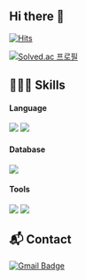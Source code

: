 ## Hi there 👋
[![Hits](https://hits.seeyoufarm.com/api/count/incr/badge.svg?url=https%3A%2F%2Fgithub.com%2Fvichye-1&count_bg=%2382E0E7&title_bg=%2314ABD3&icon=&icon_color=%23E7E7E7&title=hits&edge_flat=false)](https://hits.seeyoufarm.com)

[![Solved.ac
프로필](http://mazassumnida.wtf/api/v2/generate_badge?boj=purplecow7)](https://solved.ac/purplecow7)

## 🤸🏻‍♀️ Skills
#### Language
<div>
  <img src="https://img.shields.io/badge/Swift-F05138?style=flat-square&logo=Swift&logoColor=white"/>
  <img src="https://img.shields.io/badge/Python-3776AB?style=flat-square&logo=Python&logoColor=white"/>
</div>

#### Database
<div>
  <img src="https://img.shields.io/badge/mysql-4479A1?style=flat-square&logo=mysql&logoColor=white"> 
</div>

#### Tools
<div>
  <img src="https://img.shields.io/badge/GitHub-181717?style=flat-square&logo=GitHub&logoColor=white"/>
  <img src="https://img.shields.io/badge/Visual Studio Code-007ACC?style=flat-square&logo=Visual Studio Code&logoColor=white"/>
</div>



## 📬 Contact
[![Gmail Badge](https://img.shields.io/badge/Gmail-d14836?style=flat-square&logo=Gmail&logoColor=white&link=mailto:yangban11111@gmail.com)](mailto:yangban11111@gmail.com)

<!--
**vichye-1/vichye-1** is a ✨ _special_ ✨ repository because its `README.md` (this file) appears on your GitHub profile.

Here are some ideas to get you started:

- 🔭 I’m currently working on ...
- 🌱 I’m currently learning ...
- 👯 I’m looking to collaborate on ...
- 🤔 I’m looking for help with ...
- 💬 Ask me about ...
- 📫 How to reach me: ...
- 😄 Pronouns: ...
- ⚡ Fun fact: ...
-->
